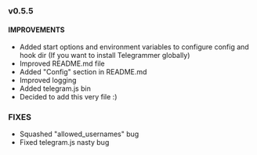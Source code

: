 ### v0.5.5

#### IMPROVEMENTS

- Added start options and environment variables to configure config and hook dir (If you want to install Telegrammer globally)
- Improved README.md file
- Added "Config" section in README.md
- Improved logging
- Added telegram.js bin
- Decided to add this very file :)

### FIXES

- Squashed "allowed_usernames" bug
- Fixed telegram.js nasty bug

